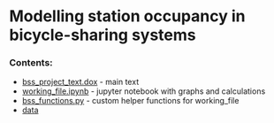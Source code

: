 # Modelling station occupancy in bicycle-sharing systems

### Contents:
* [bss_project_text.dox](https://github.com/msgolovina/bss_project/blob/master/bss_project_text.docx) - main text
* [working_file.ipynb](https://github.com/msgolovina/bss_project/blob/master/working_file.ipynb) - jupyter notebook with graphs and calculations
* [bss_functions.py](https://github.com/msgolovina/bss_project/blob/master/bss_functions.py) - custom helper functions for working_file
* [data](https://github.com/msgolovina/bss_project/tree/master/data) 
